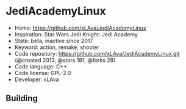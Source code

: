 # JediAcademyLinux

- Home: https://github.com/xLAva/JediAcademyLinux
- Inspiration: Star Wars Jedi Knight: Jedi Academy
- State: beta, inactive since 2017
- Keyword: action, remake, shooter
- Code repository: https://github.com/xLAva/JediAcademyLinux.git (@created 2013, @stars 181, @forks 28)
- Code language: C++
- Code license: GPL-2.0
- Developer: xLAva

## Building
